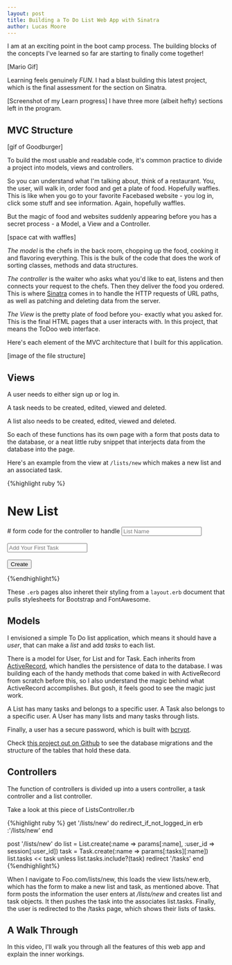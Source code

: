 ```yaml
---
layout: post
title: Building a To Do List Web App with Sinatra
author: Lucas Moore
---
```


I am at an exciting point in the boot camp process. The building blocks of the concepts I've learned so far are starting to finally come together!

[Mario Gif]

Learning feels genuinely *FUN*. I had a blast building this latest project, which is the final assessment for the section on Sinatra. 

[Screenshot of my Learn progress]
I have three more (albeit hefty) sections left in the program.

## MVC Structure

[gif of Goodburger]

To build the most usable and readable code, it's common practice to divide a project into models, views and controllers.

So you can understand what I'm talking about, think of a restaurant. You, the user, will walk in, order food and get a plate of food. Hopefully waffles. 
This is like when you go to your favorite Facebased website - you log in, click some stuff and see information. Again, hopefully waffles. 

But the magic of food and websites suddenly appearing before you has a secret process - a Model, a View and a Controller.

[space cat with waffles]

*The model* is the chefs in the back room, chopping up the food, cooking it and flavoring everything. 
This is the bulk of the code that does the work of sorting classes, methods and data structures. 

*The controller* is the waiter who asks what you'd like to eat, listens and then connects your request to the chefs. Then they deliver the food you ordered.
This is where [Sinatra]() comes in to handle the HTTP requests of URL paths, as well as patching and deleting data from the server.

*The View* is the pretty plate of food before you- exactly what you asked for. 
This is the final HTML pages that a user interacts with. In this project, that means the ToDoo web interface. 

Here's each element of the MVC architecture that I built for this application.

[image of the file structure]

## Views

A user needs to either sign up or log in. 

A task needs to be created, edited, viewed and deleted. 

A list also needs to be created, edited, viewed and deleted. 

So each of these functions has its own page with a form that posts data to the database, or a neat little ruby snippet that interjects data from the database into the page.

Here's an example from the view at <code>/lists/new</code> which makes a new list and an associated task. 

{%highlight ruby %}
<h1>New List</h1>
<form method="post" action="/lists/new"> # form code for the controller to handle
  <input type="text" name="name" placeholder="List Name"><br><br>
  <input type="text" name="tasks[name]" placeholder="Add Your First Task"><br><br>
  <input class="btn btn-primary" type="submit" name="create" value="Create">
</form>
{%endhighlight%}

These <code>.erb</code> pages also inheret their styling from a <code>layout.erb</code> document that pulls stylesheets for Bootstrap and FontAwesome.

## Models

I envisioned a simple To Do list application, which means it should have a *user*, that can make a *list* and add *tasks* to each list. 

There is a model for User, for List and for Task. Each inherits from [ActiveRecord](), which handles the persistence of data to the database. I was building each of the handy methods that come baked in with ActiveRecord from scratch before this, so I also understand the magic behind what ActiveRecord accomplishes. But gosh, it feels good to see the magic just work. 

A List has many tasks and belongs to a specific user.
A Task also belongs to a specific user. 
A User has many lists and many tasks through lists. 

Finally, a user has a secure password, which is built with [bcrypt]().

Check [this project out on Github]() to see the database migrations and the structure of the tables that hold these data. 

## Controllers

The function of controllers is divided up into a users controller, a task controller and a list controller. 

Take a look at this piece of ListsController.rb

{%highlight ruby %}
get '/lists/new' do
  redirect_if_not_logged_in
  erb :'/lists/new'
end

post '/lists/new' do
  list = List.create(:name => params[:name], :user_id => session[:user_id])
  task = Task.create(:name => params[:tasks][:name])
  list.tasks << task unless list.tasks.include?(task)
  redirect '/tasks'
end
{%endhighlight%}

When I navigate to Foo.com/lists/new, this loads the view lists/new.erb, which has the form to make a new list and task, as mentioned above. 
That form posts the information the user enters at */lists/new* and creates list and task objects. It then pushes the task into the associates list.tasks.
Finally, the user is redirected to the /tasks page, which shows their lists of tasks. 

## A Walk Through

In this video, I'll walk you through all the features of this web app and explain the inner workings. 






